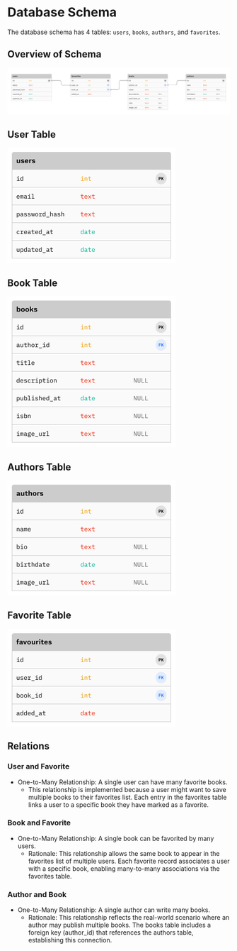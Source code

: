 # Database Schema

The database schema has 4 tables: `users`, `books`, `authors`, and `favorites`.

## Overview of Schema

![Overview of Schema](/docs/images/database/relations.png)

## User Table

![User Table](/docs/images/database/users.png)

## Book Table

![Book Table](/docs/images/database/books.png)

## Authors Table

![Authors Table](/docs/images/database/authors.png)

## Favorite Table

![Favorite Table](/docs/images/database/favourites.png)

## Relations

### User and Favorite

- One-to-Many Relationship: A single user can have many favorite books.
    - This relationship is implemented because a user might want to save multiple books to their favorites list. Each entry in the favorites table links a user to a specific book they have marked as a favorite.

### Book and Favorite

- One-to-Many Relationship: A single book can be favorited by many users.
    - Rationale: This relationship allows the same book to appear in the favorites list of multiple users. Each favorite record associates a user with a specific book, enabling many-to-many associations via the favorites table.

### Author and Book

- One-to-Many Relationship: A single author can write many books.
    - Rationale: This relationship reflects the real-world scenario where an author may publish multiple books. The books table includes a foreign key (author_id) that references the authors table, establishing this connection.
